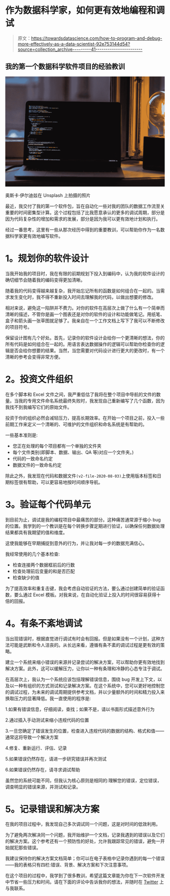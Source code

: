 # 作为数据科学家，如何更有效地编程和调试

> 原文：<https://towardsdatascience.com/how-to-program-and-debug-more-effectively-as-a-data-scientist-92e753144d54?source=collection_archive---------41----------------------->

## **我的第一个数据科学软件项目的经验教训**

![](img/7b95fb768436466f3e3f0aa44b1a7ccd.png)

奥斯卡·伊尔迪兹在 Unsplash 上拍摄的照片

最近，我交付了我的第一个软件包，旨在自动化一些对我的团队的数据工作流至关重要的时间密集型计算。这个过程包括了比我愿意承认的更多的调试周期，部分是因为代码复杂性的增加和需求的发展，部分是因为我可以更有效地计划和执行。

经过一番思考，这里有一些从那次经历中得到的重要教训，可以帮助你作为一名数据科学家更有效地编写软件。

# **1。规划你的软件设计**

当我开始我的项目时，我在有限的前期规划下投入到编码中，认为我的软件设计的确切细节会随着我的编码变得更加清晰。

随着我的代码变得越来越复杂，我开始忘记所有的函数是如何组合在一起的。当需求发生变化时，我不得不重新投入时间去理解我的代码，以做出想要的修改。

相对来说，避免这一陷阱并不费力。对你的软件在高层次上做了什么有一个简单而清晰的描述，不管你是画一个图表还是对你的软件的设计和功能做笔记。用纸笔、盒子和箭头画一张草图就足够了。我亲自在一个工作文档上写下了我可以不断修改的项目符号。

保留设计图有几个好处。首先，记录你的软件设计会给你一个更清晰的想法，你的所有代码是如何组合在一起的。用语言表达数据操作的逻辑可以帮助你检查你的逻辑是否会给你想要的结果。当然，当您需要对代码设计进行更大的更改时，有一个清晰的参考会变得非常方便。

# **2。投资文件组织**

在多个脚本和 Excel 文件之间，我严重低估了我将在整个项目中导航的文件的数量。当我的专用文件命名系统最终失败时，我发现自己重新编写了几个函数，因为我找不到我编写它们的原始文件。

投资于你的组织必然会减轻压力，提高长期效率。在开始一个项目之前，投入一些前期工作来定义一个清晰的、可维护的文件组织和命名系统是有帮助的。

一些基本准则是:

*   您正在处理的每个项目都有一个单独的文件夹
*   每个文件类别(即脚本、数据、输出、QA 等)对应一个文件夹。)
*   代码的一致命名约定
*   数据文件的一致命名约定

除此之外，我发现在代码和数据文件`(v2-file-2020-08-03)`上使用版本标签和日期标签很有帮助，可以更容易地按时间顺序导航。

# **3。验证每个代码单元**

到目前为止，调试是我的编程项目中最痛苦的部分。这种痛苦通常源于缩小 bug 的位置。我学到的一个教训是在每个转换步骤定期进行验证，以确保任何数据处理结果都具有我期望的值和维度。

这使我能够在早期捕捉到意外的行为，并让我对每一步的数据充满信心。

我经常使用的几个基本检查:

*   检查连接两个数据框前后的行数
*   检查处理前后变量的和是否匹配
*   检查缺少的值

为了提高效率和重复击键，我会考虑自动验证的方法，要么通过创建简单的验证函数，要么通过 Excel 模板。对我来说，在自动化验证上投入的时间很容易获得十倍的回报。

# **4。有条不紊地调试**

当出现错误时，根据直觉进行调试有时会有回报。但是如果没有一个计划，这种方法可能是武断和令人沮丧的。从长远来看，遵循有条不紊的调试过程是更有效的策略。

建立一个系统来缩小错误的来源并记录尝试的解决方案，可以帮助你更有效地找到解决方案。此外，这可以缓解压力，让你以一种有条理和冷静的心态专注于调试。

在高层次上，我认为一个系统应该包括理解错误信息，围绕 bug 开发上下文，以及以一种有组织的方式测试和记录解决方案。在这个系统中，您可以更好地控制您的调试过程，为未来的调试周期提供参考文档，并以少量额外的时间和精力投入来换取压力的显著降低。我一直使用的程序是:

1.如果有错误信息，仔细阅读，查找；如果不是，请以书面形式描述意外行为

2.通过插入手动测试来缩小违规代码的位置

3.一旦您确定了错误发生的位置，检查进入违规代码的数据的结构、格式和值——通常这将导致一个解决方案

4.修复、重新运行、评估、记录

5.如果错误仍然存在，请进一步研究错误并再次测试

6.如果错误仍然存在，请寻求调试帮助

虽然您的系统可能不同，但我认为核心原则是相同的:理解您的错误，定位错误，调查明显的错误来源，并测试和记录。

# **5。记录错误和解决方案**

在我的项目过程中，我发现自己多次调试同一个问题，这是对时间的低效利用。

为了避免两次解决同一个问题，我开始维护一个文档，记录我遇到的错误以及它们的解决方案。这个参考还有一个预防性的好处，允许我跟踪常见的错误，避免一开始就犯那些错误。

我建议保持你的解决方案文档简单；你可以在电子表格中记录你遇到的每一个错误——我的表格只有四栏:错误、背景、解决方案和下次注意事项。

在这个项目的过程中，我学到了很多教训，希望这篇文章能为你在下一次软件开发中节省一些压力和时间。请在下面的评论中告诉我你的想法，并随时在 [Twitter](https://twitter.com/collindching) 上与我联系。